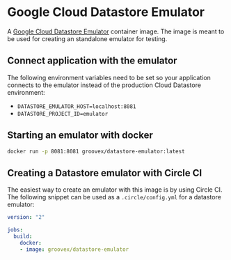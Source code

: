 # Google Cloud Datastore Emulator

A [Google Cloud Datastore Emulator](https://cloud.google.com/datastore/docs/tools/datastore-emulator/) container image. The image is meant to be used for creating an standalone emulator for testing.

## Connect application with the emulator

The following environment variables need to be set so your application connects to the emulator instead of the production Cloud Datastore environment:

- `DATASTORE_EMULATOR_HOST=localhost:8081`
- `DATASTORE_PROJECT_ID=emulator`

## Starting an emulator with docker

```sh
docker run -p 8081:8081 groovex/datastore-emulator:latest
```

## Creating a Datastore emulator with Circle CI

The easiest way to create an emulator with this image is by using Circle CI. The following snippet can be used as a `.circle/config.yml` for a datastore emulator:

```YAML
version: "2"

jobs:
  build:
    docker:
    - image: groovex/datastore-emulator
```
